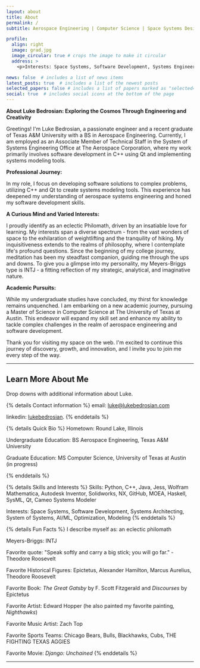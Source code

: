 ```yaml
---
layout: about
title: About
permalink: /
subtitle: Aerospace Engineering | Computer Science | Space Systems Design

profile:
  align: right
  image: grad.jpg
  image_circular: true # crops the image to make it circular
  address: >
    <p>Interests: Space Systems, Software Development, Systems Engineering, AI/ML, Optimization, Modeling</p>

news: false  # includes a list of news items
latest_posts: true  # includes a list of the newest posts
selected_papers: false # includes a list of papers marked as "selected={true}"
social: true  # includes social icons at the bottom of the page
---
```


**About Luke Bedrosian: Exploring the Cosmos Through Engineering and Creativity**

Greetings! I'm Luke Bedrosian, a passionate engineer and a recent graduate of Texas A&M University with a BS in Aerospace Engineering. Currently, I am employed as an Associate Member of Technical Staff in the System of Systems Engineering Office at The Aerospace Corporation, where my work primarily involves software development in C++ using Qt and implementing systems modeling tools.

**Professional Journey:**

In my role, I focus on developing software solutions to complex problems, utilizing C++ and Qt to create systems modeling tools. This experience has deepened my understanding of aerospace systems engineering and honed my software development skills.

**A Curious Mind and Varied Interests:**

I proudly identify as an eclectic Philomath, driven by an insatiable love for learning. My interests span a diverse spectrum - from the vast wonders of space to the exhilaration of weightlifting and the tranquility of hiking. My inquisitiveness extends to the realms of philosophy, where I contemplate life's profound questions. Since the beginning of my college journey, meditation has been my steadfast companion, guiding me through the ups and downs. To give you a glimpse into my personality, my Meyers-Briggs type is INTJ - a fitting reflection of my strategic, analytical, and imaginative nature.

**Academic Pursuits:**

While my undergraduate studies have concluded, my thirst for knowledge remains unquenched. I am embarking on a new academic journey, pursuing a Master of Science in Computer Science at The University of Texas at Austin. This endeavor will expand my skill set and enhance my ability to tackle complex challenges in the realm of aerospace engineering and software development.


Thank you for visiting my space on the web. I'm excited to continue this journey of discovery, growth, and innovation, and I invite you to join me every step of the way.


***

## Learn More About Me

Drop downs with additional information about Luke.

{% details Contact information %}
email: luke@lukebedrosian.com

linkedin: [lukebedrosian](www.linkedin.com/in/lukebedrosian).
{% enddetails %}

{% details Quick Bio %}
Hometown: Round Lake, Illinois

Undergraduate Education: BS Aerospace Engineering, Texas A&M University

Graduate Education: MS Computer Science, University of Texas at Austin (in progress)

{% enddetails %}

{% details Skills and Interests %}
Skills: Python, C++, Java, Jess, Wolfram Mathematica, Autodesk Inventor, Solidworks, NX, GitHub, MOEA, Haskell, SysML, Qt, Cameo Systems Modeler

Interests: Space Systems, Software Development, Systems Architecting, System of Systems, AI/ML, Optimization, Modeling
{% enddetails %}

{% details Fun Facts %}
I describe myself as: an eclectic philomath

Meyers-Briggs: INTJ

Favorite quote: "Speak softly and carry a big stick; you will go far." - Theodore Roosevelt

Favorite Historical Figures: Epictetus, Alexander Hamilton, Marcus Aurelius, Theodore Roosevelt

Favorite Book: *The Great Gatsby* by F. Scott Fitzgerald and *Discourses* by Epictetus

Favorite Artist: Edward Hopper (he also painted my favorite painting, *Nighthawks*)

Favorite Music Artist: Zach Top

Favorite Sports Teams: Chicago Bears, Bulls, Blackhawks, Cubs, THE FIGHTING TEXAS AGGIES

Favorite Movie: *Django: Unchained*
{% enddetails %}

***
